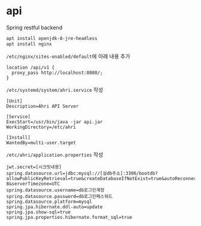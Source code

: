 # api
Spring restful backend


```bash
apt install openjdk-8-jre-headless
apt install nginx
```


`/etc/nginx/sites-enabled/default`에 아래 내용 추가

```
location /api/v1 {
  proxy_pass http://localhost:8080/;
}
```

`/etc/systemd/system/ahri.service` 작성

```
[Unit]
Description=Ahri API Server

[Service]
ExecStart=/usr/bin/java -jar api.jar
WorkingDirectory=/etc/ahri

[Install]
WantedBy=multi-user.target
```

`/etc/ahri/application.properties` 작성

```
jwt.secret=[시크릿내용]
spring.datasource.url=jdbc:mysql://[실db주소]:3306/bootdb?allowPublicKeyRetrieval=true&createDatabaseIfNotExist=true&autoReconnect=true&useSSL=false&characterEncoding=UTF-8&serverTimezone=UTC
spring.datasource.username=db로그인계정
spring.datasource.password=db로그인패스워드
spring.datasource.platform=mysql
spring.jpa.hibernate.ddl-auto=update
spring.jpa.show-sql=true
spring.jpa.properties.hibernate.format_sql=true
```
